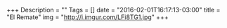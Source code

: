 +++
Description = ""
Tags = []
date = "2016-02-01T16:17:13-03:00"
title = "El Remate"
img = "http://i.imgur.com/LFi8TG1.jpg"
+++
